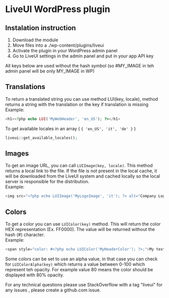 LiveUI WordPress plugin
================

## Instalation instruction

1. Download the module
2. Move files into a ./wp-content/plugins/liveui
3. Activate the plugin in your WordPress admin panel
4. Go to LiveUI settings in the admin panel and put in your app API key

All keys below are used without the hash symbol (so #MY_IMAGE in teh admin panel will be only MY_IMAGE in WP)

## Translations

To return a translated string you can use method LUI(key, locale), method returns a string with the translation or the key if translation is missing 
Example:  
```php
<h1><?php echo LUI('MyWebHeader', 'en_US'); ?></h1>
```

To get available locales in an array ( ```{ 'en_US', 'it', 'de' }``` )
```php
liveui::get_available_locales();
```

## Images

To get an image URL, you can call ```LUIImage(key, locale)```. This method returns a local link to the file.
If the file is not present in the local cache, it will be downloaded from the LiveUI system and cached locally so
the local server is responsible for the distribution.  
Example:  
```php
<img src="<?php echo LUIImage('MyLogoImage', 'it'); ?> alt="Company Logo (Italian)" />
```

## Colors

To get a color you can use ```LUIColor(key)``` method. This will return the color HEX representation (Ex. FF0000). The value will be returned without the hash (#) character.  
Example:  
```php
<span style="color: #<?php echo LUIColor('MyHeaderColor'); ?>;">My text with remotely controlled color</span>
```  

Some colors can be set to use an alpha value, in that case you can check for ```LUIColorAlpha(key)``` which returns a value between 0-100 which represent teh opacity. For example value 80 means the color should be displayed with 80% opacity.

For any technical questions please use StackOverflow with a tag "liveui" for any issues , please create a github.com issue.

